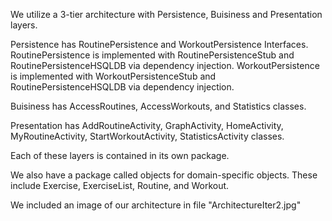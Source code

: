 We utilize a 3-tier architecture with Persistence, Buisiness and Presentation layers.

Persistence has RoutinePersistence and WorkoutPersistence Interfaces. RoutinePersistence is implemented with RoutinePersistenceStub and RoutinePersistenceHSQLDB via dependency injection. WorkoutPersistence is implemented with WorkoutPersistenceStub and RoutinePersistenceHSQLDB via dependency injection.

Buisiness has AccessRoutines, AccessWorkouts, and Statistics classes.

Presentation has AddRoutineActivity, GraphActivity, HomeActivity, MyRoutineActivity, StartWorkoutActivity, StatisticsActivity classes.

Each of these layers is contained in its own package.

We also have a package called objects for domain-specific objects. These include Exercise, ExerciseList, Routine, and Workout.

We included an image of our architecture in file "ArchitectureIter2.jpg"
